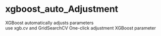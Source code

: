 # xgboost_auto_Adjustment  
XGBoost automatically adjusts parameters  
use xgb.cv and GridSearchCV One-click adjustment XGBoost parameter
